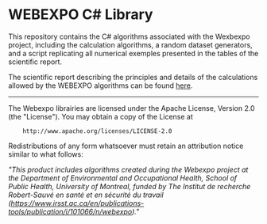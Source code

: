 # WEBEXPO C# Library

This repository contains the C# algorithms associated with the Wexbexpo project, including the calculation algorithms, a random dataset generators, and a script replicating all numerical exemples presented in the tables of the scientific report.

The scientific report describing the principles and details of the calculations allowed by the WEBEXPO algorithms can be found [here](https://www.irsst.qc.ca/publications-et-outils/publication/i/101066/n/webexpo).

-----------------------------------------------------------------------------------------------------

 The Webexpo librairies are licensed under the Apache License, Version 2.0 (the "License"). You may obtain a copy of the License at

        http://www.apache.org/licenses/LICENSE-2.0

Redistributions of any form whatsoever must retain an attribution notice similar to what follows:

<i>"This product includes algorithms created during the Webexpo project at the Department of Environmental and Occupational Health, School of Public Health, University of Montreal, funded by The Institut de recherche Robert-Sauvé en santé et en sécurité du travail (https://www.irsst.qc.ca/en/publications-tools/publication/i/101066/n/webexpo)."</i>
